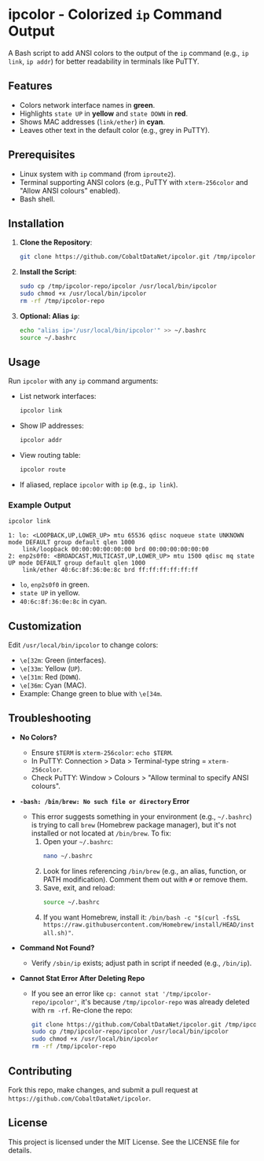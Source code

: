 # ipcolor - Colorized `ip` Command Output

A Bash script to add ANSI colors to the output of the `ip` command (e.g., `ip link`, `ip addr`) for better readability in terminals like PuTTY.

## Features
- Colors network interface names in **green**.
- Highlights `state UP` in **yellow** and `state DOWN` in **red**.
- Shows MAC addresses (`link/ether`) in **cyan**.
- Leaves other text in the default color (e.g., grey in PuTTY).

## Prerequisites
- Linux system with `ip` command (from `iproute2`).
- Terminal supporting ANSI colors (e.g., PuTTY with `xterm-256color` and "Allow ANSI colours" enabled).
- Bash shell.

## Installation
1. **Clone the Repository**:
   ```bash
   git clone https://github.com/CobaltDataNet/ipcolor.git /tmp/ipcolor-repo
   ```

2. **Install the Script**:
   ```bash
   sudo cp /tmp/ipcolor-repo/ipcolor /usr/local/bin/ipcolor
   sudo chmod +x /usr/local/bin/ipcolor
   rm -rf /tmp/ipcolor-repo
   ```

3. **Optional: Alias `ip`**:
   ```bash
   echo "alias ip='/usr/local/bin/ipcolor'" >> ~/.bashrc
   source ~/.bashrc
   ```

## Usage
Run `ipcolor` with any `ip` command arguments:
- List network interfaces:
  ```bash
  ipcolor link
  ```
- Show IP addresses:
  ```bash
  ipcolor addr
  ```
- View routing table:
  ```bash
  ipcolor route
  ```
- If aliased, replace `ipcolor` with `ip` (e.g., `ip link`).

### Example Output
```bash
ipcolor link
```
```
1: lo: <LOOPBACK,UP,LOWER_UP> mtu 65536 qdisc noqueue state UNKNOWN mode DEFAULT group default qlen 1000
    link/loopback 00:00:00:00:00:00 brd 00:00:00:00:00:00
2: enp2s0f0: <BROADCAST,MULTICAST,UP,LOWER_UP> mtu 1500 qdisc mq state UP mode DEFAULT group default qlen 1000
    link/ether 40:6c:8f:36:0e:8c brd ff:ff:ff:ff:ff:ff
```
- `lo`, `enp2s0f0` in green.
- `state UP` in yellow.
- `40:6c:8f:36:0e:8c` in cyan.

## Customization
Edit `/usr/local/bin/ipcolor` to change colors:
- `\e[32m`: Green (interfaces).
- `\e[33m`: Yellow (`UP`).
- `\e[31m`: Red (`DOWN`).
- `\e[36m`: Cyan (MAC).
- Example: Change green to blue with `\e[34m`.

## Troubleshooting
- **No Colors?**
  - Ensure `$TERM` is `xterm-256color`: `echo $TERM`.
  - In PuTTY: Connection > Data > Terminal-type string = `xterm-256color`.
  - Check PuTTY: Window > Colours > "Allow terminal to specify ANSI colours".

- **`-bash: /bin/brew: No such file or directory` Error**
  - This error suggests something in your environment (e.g., `~/.bashrc`) is trying to call `brew` (Homebrew package manager), but it's not installed or not located at `/bin/brew`. To fix:
    1. Open your `~/.bashrc`:
       ```bash
       nano ~/.bashrc
       ```
    2. Look for lines referencing `/bin/brew` (e.g., an alias, function, or PATH modification). Comment them out with `#` or remove them.
    3. Save, exit, and reload:
       ```bash
       source ~/.bashrc
       ```
    4. If you want Homebrew, install it: `/bin/bash -c "$(curl -fsSL https://raw.githubusercontent.com/Homebrew/install/HEAD/install.sh)"`.

- **Command Not Found?**
  - Verify `/sbin/ip` exists; adjust path in script if needed (e.g., `/bin/ip`).

- **Cannot Stat Error After Deleting Repo**
  - If you see an error like `cp: cannot stat '/tmp/ipcolor-repo/ipcolor'`, it's because `/tmp/ipcolor-repo` was already deleted with `rm -rf`. Re-clone the repo:
    ```bash
    git clone https://github.com/CobaltDataNet/ipcolor.git /tmp/ipcolor-repo
    sudo cp /tmp/ipcolor-repo/ipcolor /usr/local/bin/ipcolor
    sudo chmod +x /usr/local/bin/ipcolor
    rm -rf /tmp/ipcolor-repo
    ```

## Contributing
Fork this repo, make changes, and submit a pull request at `https://github.com/CobaltDataNet/ipcolor`.

## License
This project is licensed under the MIT License. See the LICENSE file for details.
